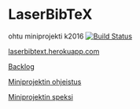 # LaserBibTeX

ohtu miniprojekti k2016 [![Build Status](https://travis-ci.org/jKostet/laserbibtex.svg?branch=master)](https://travis-ci.org/jKostet/laserbibtex)

[laserbibtext.herokuapp.com](https://laserbibtex.herokuapp.com/)

[Backlog](https://trello.com/b/jzSn8iPO/miniprojekti)

[Miniprojektin ohjeistus](https://github.com/mluukkai/ohtu2016/wiki/miniprojekti)

[Miniprojektin speksi](https://github.com/mluukkai/ohtu2016/wiki/miniprojekti-speksi)
